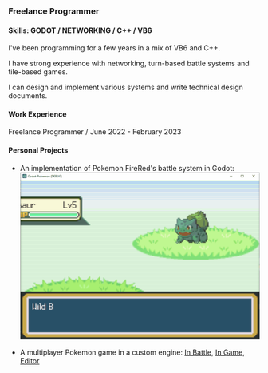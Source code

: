 ### Freelance Programmer
#### Skills: GODOT / NETWORKING / C++ / VB6
I've been programming for a few years in a mix of VB6 and C++.

I have strong experience with networking, turn-based battle systems and tile-based games.

I can design and implement various systems and write technical design documents.

#### Work Experience
Freelance Programmer / June 2022 - February 2023

#### Personal Projects
- An implementation of Pokemon FireRed's battle system in Godot:
![](Battle.gif)

- A multiplayer Pokemon game in a custom engine: [In Battle](Battle.png), [In Game](Ingame.PNG), [Editor](Editor.png)
